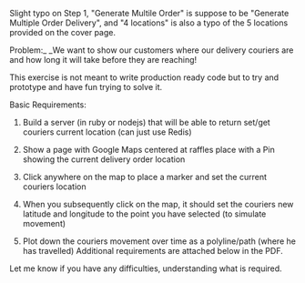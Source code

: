 Slight typo on Step 1, "Generate Multile Order" is suppose to be "Generate 
Multiple Order Delivery", and "4 locations" is also a typo of the 5 locations 
provided on the cover page.

Problem:_ _We want to show our customers where our delivery couriers are and 
how long it will take before they are reaching!

This exercise is not meant to write production ready code but to try and 
prototype and have fun trying to solve it.

Basic Requirements:

1. Build a server (in ruby or nodejs) that will be able to return set/get couriers current location (can just use Redis) 
2. Show a page with Google Maps centered at raffles place with a Pin showing the current delivery order location 
3. Click anywhere on the map to place a marker and set the current couriers location

4. When you subsequently click on the map, it should set the couriers new latitude and longitude to the point you have selected (to simulate movement)

5. Plot down the couriers movement over time as a polyline/path (where he has travelled) 
Additional requirements are attached below in the PDF.

Let me know if you have any difficulties, understanding what is required.